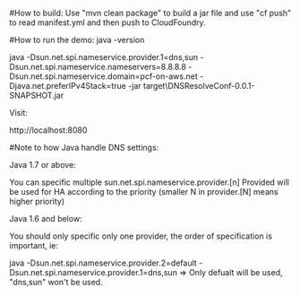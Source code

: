 
#How to build:
Use "mvn clean package" to build a jar file and use "cf push" to read manifest.yml and then push to CloudFoundry.

#How to run the demo:
java -version

java -Dsun.net.spi.nameservice.provider.1=dns,sun -Dsun.net.spi.nameservice.nameservers=8.8.8.8 -Dsun.net.spi.nameservice.domain=pcf-on-aws.net -Djava.net.preferIPv4Stack=true -jar target\DNSResolveConf-0.0.1-SNAPSHOT.jar


Visit: 

http://localhost:8080


#Note to how Java handle DNS settings:

Java 1.7 or above:

You can specific multiple sun.net.spi.nameservice.provider.[n]  Provided will be used for HA according to the priority (smaller N in provider.[N] means higher priority)


Java 1.6 and below:

You should only specific only one provider, the order of specification is important, ie:

java -Dsun.net.spi.nameservice.provider.2=default -Dsun.net.spi.nameservice.provider.1=dns,sun    => Only defualt will be used, "dns,sun" won't be used.


